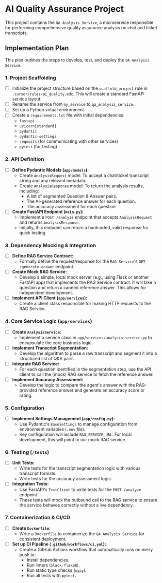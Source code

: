 # AI Quality Assurance Project

This project contains the `QA Analysis Service`, a microservice responsible for performing comprehensive quality assurance analysis on chat and ticket transcripts.

## Implementation Plan

This plan outlines the steps to develop, test, and deploy the `QA Analysis Service`.

### 1. Project Scaffolding

- [ ] Initialize the project structure based on the `scaffold_project` rule in `.cursor/rules/ai_quality.mdc`. This will create a standard FastAPI service layout.
- [ ] Rename the service from `my_service` to `qa_analysis_service`.
- [ ] Set up a Python virtual environment.
- [ ] Create a `requirements.txt` file with initial dependencies:
    - `fastapi`
    - `uvicorn[standard]`
    - `pydantic`
    - `pydantic-settings`
    - `requests` (for communicating with other services)
    - `pytest` (for testing)

### 2. API Definition

- [ ] **Define Pydantic Models (`app/models`):**
    - Create `AnalysisRequest` model: To accept a chat/ticket transcript string and any relevant metadata.
    - Create `AnalysisResponse` model: To return the analysis results, including:
        - A list of segmented Question & Answer pairs.
        - The AI-generated reference answer for each question.
        - The accuracy assessment for each question.
- [ ] **Create FastAPI Endpoint (`main.py`):**
    - Implement a `POST /analyze` endpoint that accepts `AnalysisRequest` and returns `AnalysisResponse`.
    - Initially, this endpoint can return a hardcoded, valid response for quick testing.

### 3. Dependency Mocking & Integration

- [ ] **Define RAG Service Contract:**
    - Formally define the request/response for the `RAG Service`'s `GET /generate-answer` endpoint.
- [ ] **Create Mock RAG Service:**
    - Develop a simple, local mock server (e.g., using Flask or another FastAPI app) that implements the RAG Service contract. It will take a question and return a canned reference answer. This allows for independent development.
- [ ] **Implement API Client (`app/services`):**
    - Create a client class responsible for making HTTP requests to the RAG Service.

### 4. Core Service Logic (`app/services`)

- [ ] **Create `AnalysisService`:**
    - Implement a service class in `app/services/analysis_service.py` to encapsulate the core business logic.
- [ ] **Implement Transcript Segmentation:**
    - Develop the algorithm to parse a raw transcript and segment it into a structured list of Q&A pairs.
- [ ] **Integrate RAG Service:**
    - For each question identified in the segmentation step, use the API client to call the (mock) RAG service to fetch the reference answer.
- [ ] **Implement Accuracy Assessment:**
    - Develop the logic to compare the agent's answer with the RAG-provided reference answer and generate an accuracy score or rating.

### 5. Configuration

- [ ] **Implement Settings Management (`app/config.py`):**
    - Use Pydantic's `BaseSettings` to manage configuration from environment variables (`.env` file).
    - Key configuration will include `RAG_SERVICE_URL`. For local development, this will point to our mock RAG service.

### 6. Testing (`/tests`)

- [ ] **Unit Tests:**
    - Write tests for the transcript segmentation logic with various transcript formats.
    - Write tests for the accuracy assessment logic.
- [ ] **Integration Tests:**
    - Use FastAPI's `TestClient` to write tests for the `POST /analyze` endpoint.
    - These tests will mock the outbound call to the RAG service to ensure the service behaves correctly without a live dependency.

### 7. Containerization & CI/CD

- [ ] **Create `Dockerfile`:**
    - Write a `Dockerfile` to containerize the `QA Analysis Service` for consistent deployment.
- [ ] **Set up CI Pipeline (`.github/workflows/ci.yml`):**
    - Create a GitHub Actions workflow that automatically runs on every push to:
        - Install dependencies.
        - Run linters (`black`, `flake8`).
        - Run static type checks (`mypy`).
        - Run all tests with `pytest`.
